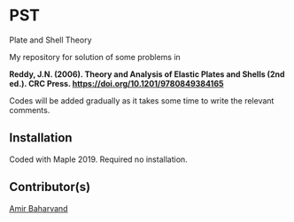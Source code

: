 # PST
Plate and Shell Theory

My repository for solution of some problems in 

**Reddy, J.N. (2006). Theory and Analysis of Elastic Plates and Shells (2nd ed.). CRC Press. https://doi.org/10.1201/9780849384165**

Codes will be added gradually as it takes some time to write the relevant comments.

## Installation
Coded with Maple 2019. Required no installation.

## Contributor(s)
[Amir Baharvand](ambahar@outlook.com)
